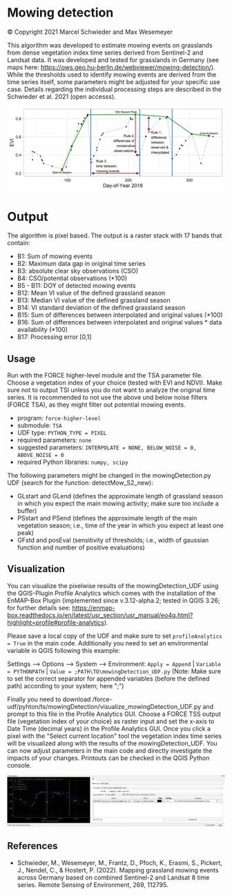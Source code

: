 # Mowing detection

&copy;
Copyright 2021 Marcel Schwieder and Max Wesemeyer

This algorithm was developed to estimate mowing events on grasslands from dense vegetation index time series derived from Sentinel-2 and Landsat data.
It was developed and tested for grasslands in Germany (see maps here: https://ows.geo.hu-berlin.de/webviewer/mowing-detection/).
While the thresholds used to identify mowing events are derived from the time series itself, some parameters might be adjusted for your specific 
use case. Details regarding the indivídual processing steps are described in the Schwieder et al. 2021 (open accesss).

![mowing detection scheme](scheme.jpg)

# Output
The algorithm is pixel based. The output is a raster stack with 17 bands that contain:

- B1: Sum of mowing events
- B2: Maximum data gap in original time series
- B3: absolute clear sky observations (CSO)
- B4: CSO/potential observations (*100)
- B5 - B11: DOY of detected mowing events
- B12: Mean VI value of the defined grassland season
- B13: Median VI value of the defined grassland season
- B14: VI standard deviation of the defined grassland season
- B15: Sum of differences between interpolated and original values (*100)
- B16: Sum of differences between interpolated and original values * data availability (*100)
- B17: Processing error [0,1]

## Usage 

Run with the FORCE higher-level module and the TSA parameter file. Choose a vegetation index of your choice (tested with EVI and NDVI).
Make sure not to output TSI unless you do not want to analyze the original time series.
It is recommended to not use the above und below noise filters (FORCE TSA), as they might filter out potential mowing events.

- program: ``force-higher-level``
- submodule: ``TSA``
- UDF type: ``PYTHON_TYPE = PIXEL``
- required parameters: ``none``
- suggested parameters: ``INTERPOLATE = NONE, BELOW_NOISE = 0, ABOVE_NOISE = 0``
- required Python libraries: ``numpy, scipy``

The following parameters might be changed in the mowingDetection.py UDF (search for the function: detectMow_S2_new):
- GLstart and GLend (defines the approximate length of grassland season in which you expect the main mowing activity; make sure too include a buffer)
- PSstart and PSend (defines the approximate length of the main vegetation season; i.e., time of the year in which you expect at least one peak)
- GFstd and posEval (sensitivity of thresholds; i.e., width of gaussian function and number of positive evaluations)

## Visualization

You can visualize the pixelwise results of the mowingDetection_UDF using the QGIS-Plugin Profile Analytics which comes with the installation of the EnMAP-Box Plugin 
(implemented since v.3.12-alpha.2; tested in QGIS 3.26; for further details see: https://enmap-box.readthedocs.io/en/latest/usr_section/usr_manual/eo4q.html?highlight=profile#profile-analytics).

Please save a local copy of the UDF and make sure to set ``profileAnalytics = True`` in the main code. Additionally you need to set an environmental variable in QGIS
following this example: 

Settings --> Options --> System --> Environment: ``Apply = Append`` | ``Variable = PYTHONPATH`` | ``Value = ;PATH\TO\mowingDetection_UDF.py``
 (Note: Make sure to set the correct separator for appended variables (before the defined path) according to your system; here ";")

Finally you need to download /force-udf/pyhton/ts/mowingDetection/visualize_mowingDetection_UDF.py and prompt to this file in the Profile Analytics GUI.
Choose a FORCE TSS output file (vegetation index of your choice) as raster input and set the x-axis to Date Time (decimal years) in the Profile Analytics GUI. Once you
click a pixel with the "Select current location" tool the vegetation index time series will be visualized along with the results of the mowingDetection_UDF. You can now 
adjust parameters in the main code and directly investigate the impacts of your changes. Printouts can be checked in the QGIS Python console.

![Profile Analytics scheme](profileAnalytics.JPG)

## References

- Schwieder, M., Wesemeyer, M., Frantz, D., Pfoch, K., Erasmi, S., Pickert, J., Nendel, C., & Hostert, P. (2022). Mapping grassland mowing events across Germany based on combined Sentinel-2 and Landsat 8 time series. Remote Sensing of Environment, 269, 112795.

